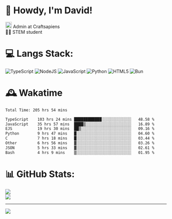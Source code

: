# 👋 Howdy, I'm David!
<img src="https://cdn.discordapp.com/role-icons/959259258829021255/243d02ee3fbd0821de14bf13a0cde87b.webp?size=2048" height=20> Admin at Craftsapiens<br>👨‍🔬 STEM student

# 💻 Langs Stack:
![TypeScript](https://img.shields.io/badge/typescript-%23007ACC.svg?style=for-the-badge&logo=typescript&logoColor=white) ![NodeJS](https://img.shields.io/badge/node.js-6DA55F?style=for-the-badge&logo=node.js&logoColor=white) ![JavaScript](https://img.shields.io/badge/javascript-%23323330.svg?style=for-the-badge&logo=javascript&logoColor=%23F7DF1E) ![Python](https://img.shields.io/badge/python-3670A0?style=for-the-badge&logo=python&logoColor=ffdd54)  ![HTML5](https://img.shields.io/badge/html5-%23E34F26.svg?style=for-the-badge&logo=html5&logoColor=white) ![Bun](https://img.shields.io/badge/Bun-%23000000.svg?style=for-the-badge&logo=bun&logoColor=white) 

# 🕰️ Wakatime 
<!--START_SECTION:waka-->

```txt
Total Time: 205 hrs 54 mins

TypeScript    103 hrs 24 mins ████████████░░░░░░░░░░░░░   48.58 %
JavaScript    35 hrs 57 mins  ████▒░░░░░░░░░░░░░░░░░░░░   16.89 %
EJS           19 hrs 30 mins  ██▒░░░░░░░░░░░░░░░░░░░░░░   09.16 %
Python        9 hrs 47 mins   █░░░░░░░░░░░░░░░░░░░░░░░░   04.60 %
C             7 hrs 18 mins   █░░░░░░░░░░░░░░░░░░░░░░░░   03.44 %
Other         6 hrs 56 mins   ▓░░░░░░░░░░░░░░░░░░░░░░░░   03.26 %
JSON          5 hrs 33 mins   ▓░░░░░░░░░░░░░░░░░░░░░░░░   02.61 %
Bash          4 hrs 9 mins    ▒░░░░░░░░░░░░░░░░░░░░░░░░   01.95 %
```

<!--END_SECTION:waka-->

# 📊 GitHub Stats:

![](https://github-readme-stats.vercel.app/api?username=davidcanas&theme=dark&hide_border=false&count_private=true)<br/>
![](https://github-readme-stats.vercel.app/api/top-langs/?username=davidcanas&theme=dark&hide_border=false&include_all_commits=true&count_private=true&layout=compact)

---
[![](https://visitcount.itsvg.in/api?id=davidcanas&icon=0&color=0)](https://visitcount.itsvg.in)

